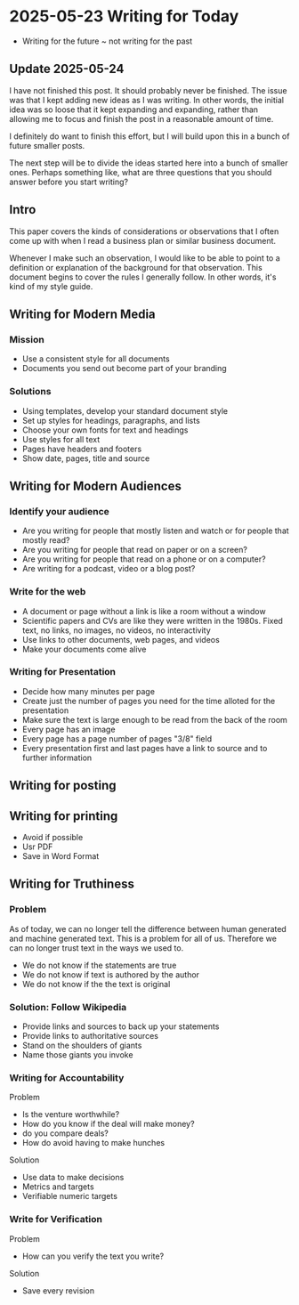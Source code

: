 # 2025-05-23 Writing for Today

* Writing for the future ~ not writing for the past

## Update 2025-05-24

I have not finished this post. It should probably never be finished. The issue was that I kept adding new ideas as I was writing. In other words, the initial idea was so loose that it kept expanding and expanding, rather than allowing me to focus and finish the post in a reasonable amount of time.

I definitely do want to finish this effort, but I will build upon this in a bunch of future smaller posts.

The next step will be to divide the ideas started here into a bunch of smaller ones. Perhaps something like, what are three questions that you should answer before you start writing?

## Intro

This paper covers the kinds of considerations or observations that I often come up with when I read a business plan or similar business document.

Whenever I make such an observation, I would like to be able to point to a definition or explanation of the background for that observation. This document begins to cover the rules I generally follow. In other words, it's kind of my style guide.  


## Writing for Modern Media

### Mission

* Use a consistent style for all documents
* Documents you send out become part of your branding

### Solutions

* Using templates, develop your standard document style
* Set up styles for headings, paragraphs, and lists
* Choose your own fonts for text and headings
* Use styles for all text
* Pages have headers and footers
* Show date, pages, title and source


## Writing for Modern Audiences

### Identify your audience

* Are you writing for people that mostly listen and watch or for people that mostly read?
* Are you writing for people that read on paper or on a screen?
* Are you writing for people that read on a phone or on a computer?
* Are writing for a podcast, video or a blog post?

### Write for the web

* A document or page without a link is like a room without a window
* Scientific papers and CVs are like they were written in the 1980s. Fixed text, no links, no images, no videos, no interactivity
* Use links to other documents, web pages, and videos
* Make your documents come alive

### Writing for Presentation

* Decide how many minutes per page
* Create just the number of pages you need for the time alloted for the presentation
* Make sure the text is large enough to be read from the back of the room
* Every page has an image
* Every page has a page number of pages "3/8" field
* Every presentation first and last pages have a link to source and to further information

## Writing for posting

## Writing for printing

* Avoid if possible
* Usr PDF
* Save in Word Format


## Writing for Truthiness

### Problem

As of today, we can no longer tell the difference between human generated and machine generated text. This is a problem for all of us. Therefore we can no longer trust text in the ways we used to.

* We do not know if the statements are true
* We do not know if text is authored by the author
* We do not know if the the text is original

### Solution: Follow Wikipedia

* Provide links and sources to back up your statements
* Provide links to authoritative sources
* Stand on the shoulders of giants
* Name those giants you invoke

### Writing for Accountability

Problem

* Is the venture worthwhile?
* How do you know if the deal will make money?
* do you compare deals?
* How do avoid having to make hunches 

Solution

* Use data to make decisions
* Metrics and targets
* Verifiable numeric targets

### Write for Verification

Problem

* How can you verify the text you write?

Solution

* Save every revision
